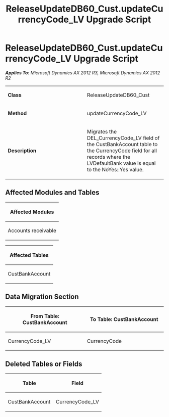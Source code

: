 ﻿---
title: ReleaseUpdateDB60_Cust.updateCurrencyCode_LV Upgrade Script
TOCTitle: ReleaseUpdateDB60_Cust.updateCurrencyCode_LV Upgrade Script
ms:assetid: 3e088d26-1940-4b50-cceb-9fefdf9c355c
ms:mtpsurl: https://msdn.microsoft.com/en-us/library/JJ718753(v=AX.60)
ms:contentKeyID: 49707794
ms.date: 05/18/2015
mtps_version: v=AX.60
---

# ReleaseUpdateDB60\_Cust.updateCurrencyCode\_LV Upgrade Script 


_**Applies To:** Microsoft Dynamics AX 2012 R3, Microsoft Dynamics AX 2012 R2_

<table>
<colgroup>
<col style="width: 50%" />
<col style="width: 50%" />
</colgroup>
<tbody>
<tr class="odd">
<td><p><strong>Class</strong></p></td>
<td><p>ReleaseUpdateDB60_Cust</p></td>
</tr>
<tr class="even">
<td><p><strong>Method</strong></p></td>
<td><p>updateCurrencyCode_LV</p></td>
</tr>
<tr class="odd">
<td><p><strong>Description</strong></p></td>
<td><p>Migrates the DEL_CurrencyCode_LV field of the CustBankAccount table to the CurrencyCode field for all records where the LVDefaultBank value is equal to the NoYes::Yes value.</p></td>
</tr>
</tbody>
</table>


## Affected Modules and Tables

<table>
<colgroup>
<col style="width: 100%" />
</colgroup>
<thead>
<tr class="header">
<th><p>Affected Modules</p></th>
</tr>
</thead>
<tbody>
<tr class="odd">
<td><p>Accounts receivable</p></td>
</tr>
</tbody>
</table>


<table>
<colgroup>
<col style="width: 100%" />
</colgroup>
<thead>
<tr class="header">
<th><p>Affected Tables</p></th>
</tr>
</thead>
<tbody>
<tr class="odd">
<td><p>CustBankAccount</p></td>
</tr>
</tbody>
</table>


## Data Migration Section

<table>
<colgroup>
<col style="width: 50%" />
<col style="width: 50%" />
</colgroup>
<thead>
<tr class="header">
<th><p>From Table: CustBankAccount</p></th>
<th><p>To Table: CustBankAccount</p></th>
</tr>
</thead>
<tbody>
<tr class="odd">
<td><p>CurrencyCode_LV</p></td>
<td><p>CurrencyCode</p></td>
</tr>
</tbody>
</table>


## Deleted Tables or Fields

<table>
<colgroup>
<col style="width: 50%" />
<col style="width: 50%" />
</colgroup>
<thead>
<tr class="header">
<th><p>Table</p></th>
<th><p>Field</p></th>
</tr>
</thead>
<tbody>
<tr class="odd">
<td><p>CustBankAccount</p></td>
<td><p>CurrencyCode_LV</p></td>
</tr>
</tbody>
</table>

  


